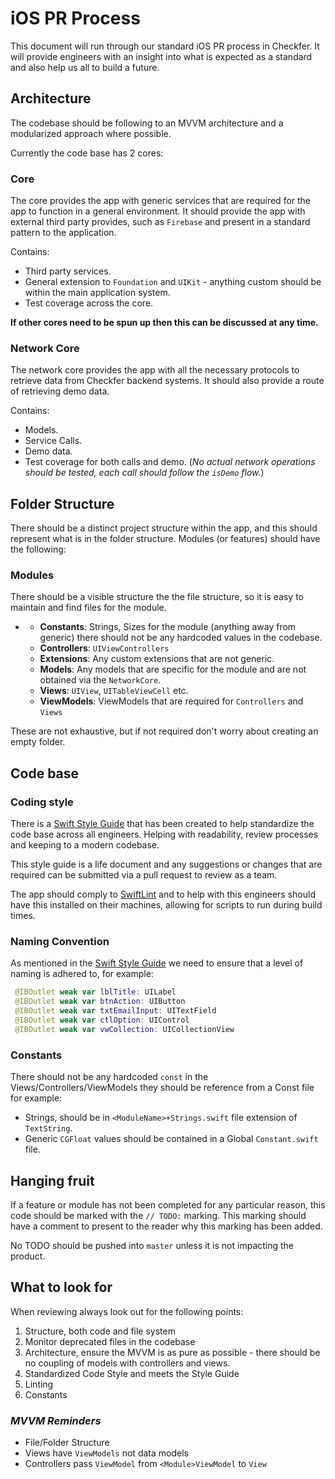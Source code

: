 # iOS PR Process

This document will run through our standard iOS PR process in Checkfer. It will provide engineers with an insight into what is expected as a standard and also help us all to build a future.

## Architecture
The codebase should be following to an MVVM architecture and a modularized approach where possible.

Currently the code base has 2 cores:

### Core

The core provides the app with generic services that are required for the app to function in a general environment. It should provide the app with external third party provides, such as `Firebase` and present in a standard pattern to the application.

Contains:
  - Third party services.
  - General extension to `Foundation` and `UIKit` - anything custom should be within the main application system.
  - Test coverage across the core.

__**If other cores need to be spun up then this can be discussed at any time.**__

### Network Core

The network core provides the app with all the necessary protocols to retrieve data from Checkfer backend systems. It should also provide a route of retrieving demo data.

Contains:
  - Models.
  - Service Calls.
  - Demo data.
  - Test coverage for both calls and demo. (*No actual network operations should be tested, each call should follow the `isDemo` flow.*)


## Folder Structure

There should be a distinct project structure within the app, and this should represent what is in the folder structure. Modules (or features) should have the following:

### Modules

There should be a visible structure the the file structure, so it is easy to maintain and find files for the module.

- **<ModuleName>**
  - **Constants**: Strings, Sizes for the module (anything away from generic) there should not be any hardcoded values in the codebase.
  - **Controllers**: `UIViewControllers`
  - **Extensions**: Any custom extensions that are not generic.
  - **Models**: Any models that are specific for the module and are not obtained via the `NetworkCore`.
  - **Views**: `UIView`, `UITableViewCell` etc.
  - **ViewModels**: ViewModels that are required for `Controllers` and `Views`

These are not exhaustive, but if not required don't worry about creating an empty folder.

## Code base

### Coding style

There is a [Swift Style Guide](https://github.com/Checkfer-Limited/swift) that has been created to help standardize the code base across all engineers. Helping with readability, review processes and keeping to a modern codebase.

This style guide is a life document and any suggestions or changes that are required can be submitted via a pull request to review as a team.

The app should comply to [SwiftLint](https://github.com/realm/SwiftLint) and to help with this engineers should have this installed on their machines, allowing for scripts to run during build times.

### Naming Convention

As mentioned in the [Swift Style Guide](https://github.com/Checkfer-Limited/swift#prefer-pure-swift-classes) we need to ensure that a level of naming is adhered to, for example:

 ```swift
  @IBOutlet weak var lblTitle: UILabel
  @IBOutlet weak var btnAction: UIButton
  @IBOutlet weak var txtEmailInput: UITextField
  @IBOutlet weak var ctlOption: UIControl
  @IBOutlet weak var vwCollection: UICollectionView
  ```

### Constants

There should not be any hardcoded `const` in the Views/Controllers/ViewModels they should be reference from a Const file for example:

- Strings, should be in `<ModuleName>+Strings.swift` file extension of `TextString`.
- Generic `CGFloat` values should be contained in a Global `Constant.swift` file.


## Hanging fruit

If a feature or module has not been completed for any particular reason, this code should be marked with the ```// TODO:``` marking. This marking should have a comment to present to the reader why this marking has been added. 

No TODO should be pushed into `master` unless it is not impacting the product.

  
## What to look for

When reviewing always look out for the following points:

1. Structure, both code and file system
2. Monitor deprecated files in the codebase
3. Architecture, ensure the MVVM is as pure as possible - there should be no coupling of models with controllers and views.
4. Standardized Code Style and meets the Style Guide
5. Linting
6. Constants

### *MVVM Reminders*

- File/Folder Structure
- Views have `ViewModels` not data models
- Controllers pass `ViewModel` from `<Module>ViewModel` to `View`